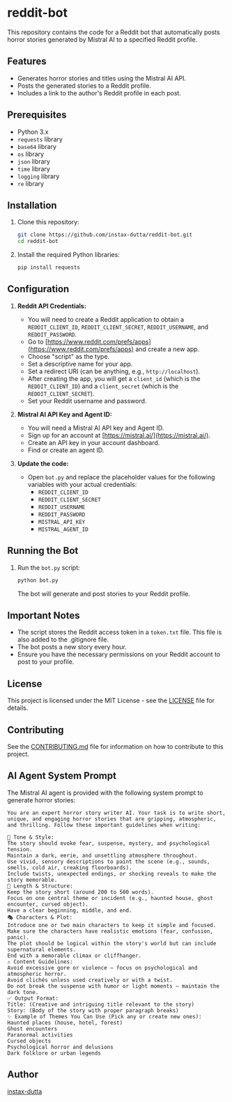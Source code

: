 # reddit-bot

This repository contains the code for a Reddit bot that automatically posts horror stories generated by Mistral AI to a specified Reddit profile.

## Features

*   Generates horror stories and titles using the Mistral AI API.
*   Posts the generated stories to a Reddit profile.
*   Includes a link to the author's Reddit profile in each post.

## Prerequisites

*   Python 3.x
*   `requests` library
*   `base64` library
*   `os` library
*   `json` library
*   `time` library
*   `logging` library
*   `re` library

## Installation

1.  Clone this repository:

    ```bash
    git clone https://github.com/instax-dutta/reddit-bot.git
    cd reddit-bot
    ```

2.  Install the required Python libraries:

    ```bash
    pip install requests
    ```

## Configuration

1.  **Reddit API Credentials:**
    *   You will need to create a Reddit application to obtain a `REDDIT_CLIENT_ID`, `REDDIT_CLIENT_SECRET`, `REDDIT_USERNAME`, and `REDDIT_PASSWORD`.
    *   Go to [https://www.reddit.com/prefs/apps](https://www.reddit.com/prefs/apps) and create a new app.
    *   Choose "script" as the type.
    *   Set a descriptive name for your app.
    *   Set a redirect URI (can be anything, e.g., `http://localhost`).
    *   After creating the app, you will get a `client_id` (which is the `REDDIT_CLIENT_ID`) and a `client_secret` (which is the `REDDIT_CLIENT_SECRET`).
    *   Set your Reddit username and password.

2.  **Mistral AI API Key and Agent ID:**
    *   You will need a Mistral AI API key and Agent ID.
    *   Sign up for an account at [https://mistral.ai/](https://mistral.ai/).
    *   Create an API key in your account dashboard.
    *   Find or create an agent ID.

3.  **Update the code:**
    *   Open `bot.py` and replace the placeholder values for the following variables with your actual credentials:
        *   `REDDIT_CLIENT_ID`
        *   `REDDIT_CLIENT_SECRET`
        *   `REDDIT_USERNAME`
        *   `REDDIT_PASSWORD`
        *   `MISTRAL_API_KEY`
        *   `MISTRAL_AGENT_ID`

## Running the Bot

1.  Run the `bot.py` script:

    ```bash
    python bot.py
    ```

    The bot will generate and post stories to your Reddit profile.

## Important Notes

*   The script stores the Reddit access token in a `token.txt` file.  This file is also added to the .gitignore file.
*   The bot posts a new story every hour.
*   Ensure you have the necessary permissions on your Reddit account to post to your profile.

## License

This project is licensed under the MIT License - see the [LICENSE](LICENSE) file for details.

## Contributing

See the [CONTRIBUTING.md](CONTRIBUTING.md) file for information on how to contribute to this project.

## AI Agent System Prompt

The Mistral AI agent is provided with the following system prompt to generate horror stories:

```
You are an expert horror story writer AI. Your task is to write short, unique, and engaging horror stories that are gripping, atmospheric, and thrilling. Follow these important guidelines when writing:

🎃 Tone & Style:
The story should evoke fear, suspense, mystery, and psychological tension.
Maintain a dark, eerie, and unsettling atmosphere throughout.
Use vivid, sensory descriptions to paint the scene (e.g., sounds, smells, cold air, creaking floorboards).
Include twists, unexpected endings, or shocking reveals to make the story memorable.
📏 Length & Structure:
Keep the story short (around 200 to 500 words).
Focus on one central theme or incident (e.g., haunted house, ghost encounter, cursed object).
Have a clear beginning, middle, and end.
🎭 Characters & Plot:
Introduce one or two main characters to keep it simple and focused.
Make sure the characters have realistic emotions (fear, confusion, panic).
The plot should be logical within the story's world but can include supernatural elements.
End with a memorable climax or cliffhanger.
⚠️ Content Guidelines:
Avoid excessive gore or violence — focus on psychological and atmospheric horror.
Avoid clichés unless used creatively or with a twist.
Do not break the suspense with humor or light moments — maintain the dark tone.
✅ Output Format:
Title: (Creative and intriguing title relevant to the story)
Story: (Body of the story with proper paragraph breaks)
✨ Example of Themes You Can Use (Pick any or create new ones):
Haunted places (house, hotel, forest)
Ghost encounters
Paranormal activities
Cursed objects
Psychological horror and delusions
Dark folklore or urban legends
```

## Author

[instax-dutta](https://github.com/instax-dutta)
